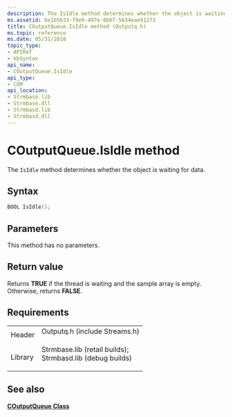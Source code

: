 ```yaml
---
description: The IsIdle method determines whether the object is waiting for data.
ms.assetid: be1b5633-f9e9-497e-8b6f-5634eae91273
title: COutputQueue.IsIdle method (Outputq.h)
ms.topic: reference
ms.date: 05/31/2018
topic_type: 
- APIRef
- kbSyntax
api_name: 
- COutputQueue.IsIdle
api_type: 
- COM
api_location: 
- Strmbase.lib
- Strmbase.dll
- Strmbasd.lib
- Strmbasd.dll
---
```


# COutputQueue.IsIdle method

The `IsIdle` method determines whether the object is waiting for data.

## Syntax


```C++
BOOL IsIdle();
```



## Parameters

This method has no parameters.

## Return value

Returns **TRUE** if the thread is waiting and the sample array is empty. Otherwise, returns **FALSE**.

## Requirements



|                    |                                                                                                                                                                                            |
|--------------------|--------------------------------------------------------------------------------------------------------------------------------------------------------------------------------------------|
| Header<br/>  | <dl> <dt>Outputq.h (include Streams.h)</dt> </dl>                                                                                   |
| Library<br/> | <dl> <dt>Strmbase.lib (retail builds); </dt> <dt>Strmbasd.lib (debug builds)</dt> </dl> |



## See also

<dl> <dt>

[**COutputQueue Class**](coutputqueue.md)
</dt> </dl>

 

 




